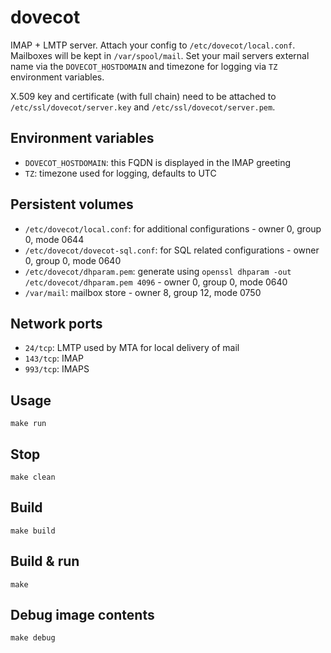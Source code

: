 # dovecot

IMAP + LMTP server. Attach your config to `/etc/dovecot/local.conf`. Mailboxes
will be kept in `/var/spool/mail`. Set your mail servers external name via the
`DOVECOT_HOSTDOMAIN` and timezone for logging via `TZ` environment variables.

X.509 key and certificate (with full chain) need to be attached to
`/etc/ssl/dovecot/server.key` and `/etc/ssl/dovecot/server.pem`.

## Environment variables

- `DOVECOT_HOSTDOMAIN`: this FQDN is displayed in the IMAP greeting
- `TZ`: timezone used for logging, defaults to UTC

## Persistent volumes

- `/etc/dovecot/local.conf`: for additional configurations - owner 0, group 0, mode 0644
- `/etc/dovecot/dovecot-sql.conf`: for SQL related configurations - owner 0, group 0, mode 0640
- `/etc/dovecot/dhparam.pem`: generate using `openssl dhparam -out /etc/dovecot/dhparam.pem 4096` - owner 0, group 0, mode 0640
- `/var/mail`: mailbox store - owner 8, group 12, mode 0750

## Network ports

- `24/tcp`: LMTP used by MTA for local delivery of mail
- `143/tcp`: IMAP
- `993/tcp`: IMAPS

## Usage

```shell
make run
```

## Stop

```shell
make clean
```

## Build

```shell
make build
```

## Build & run

```shell
make
```

## Debug image contents

```shell
make debug
```
